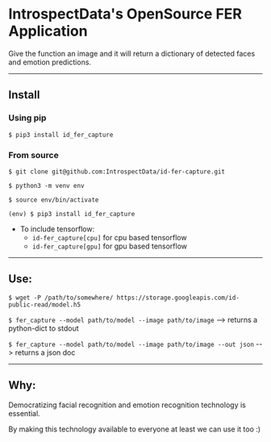 # IntrospectData's OpenSource FER Application

Give the function an image and it will return a dictionary of detected faces and emotion predictions.


---

## Install

### Using pip

`$ pip3 install id_fer_capture`

### From source

`$ git clone git@github.com:IntrospectData/id-fer-capture.git`

`$ python3 -m venv env`

`$ source env/bin/activate`

`(env) $ pip3 install id_fer_capture`
  - To include tensorflow:
      - `id-fer_capture[cpu]` for cpu based tensorflow
      - `id-fer_capture[gpu]` for gpu based tensorflow
---

## Use:

`$ wget -P /path/to/somewhere/ https://storage.googleapis.com/id-public-read/model.h5`

`$ fer_capture --model path/to/model --image path/to/image` --> returns a python-dict to stdout

`$ fer_capture --model path/to/model --image path/to/image --out json` --> returns a json doc

---

## Why:
Democratizing facial recognition and emotion recognition technology is essential.

By making this technology available to everyone at least we can use it too :)
